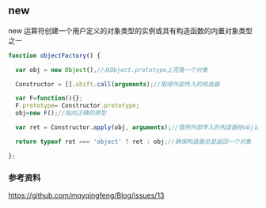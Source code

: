 ## new
new 运算符创建一个用户定义的对象类型的实例或具有构造函数的内置对象类型之一


```js
function objectFactory() {

  var obj = new Object(),//从Object.prototype上克隆一个对象

  Constructor = [].shift.call(arguments);//取得外部传入的构造器

  var F=function(){};
  F.prototype= Constructor.prototype;
  obj=new F();//指向正确的原型

  var ret = Constructor.apply(obj, arguments);//借用外部传入的构造器给obj设置属性

  return typeof ret === 'object' ? ret : obj;//确保构造器总是返回一个对象

};
```



### 参考资料
https://github.com/mqyqingfeng/Blog/issues/13